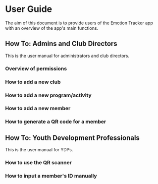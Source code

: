 # User Guide
The aim of this document is to provide users of the Emotion Tracker app with an overview of the app's main functions.

## How To: Admins and Club Directors
This is the user manual for administrators and club directors.

### Overview of permissions

### How to add a new club

### How to add a new program/activity

### How to add a new member

### How to generate a QR code for a member


## How To: Youth Development Professionals
This is the user manual for YDPs.

### How to use the QR scanner

### How to input a member's ID manually

